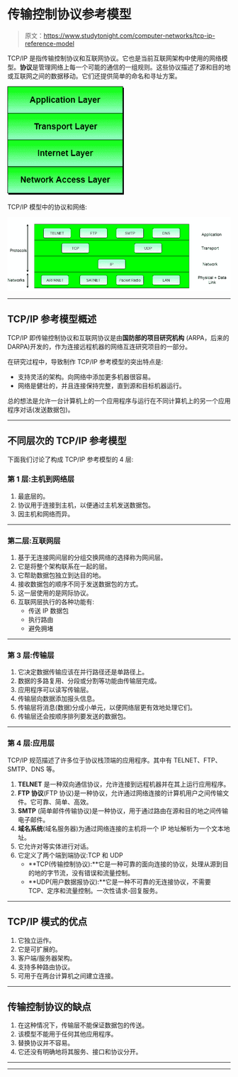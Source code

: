 # 传输控制协议参考模型

> 原文：<https://www.studytonight.com/computer-networks/tcp-ip-reference-model>

TCP/IP 是指传输控制协议和互联网协议。它也是当前互联网架构中使用的网络模型。**协议**是管理网络上每一个可能的通信的一组规则。这些协议描述了源和目的地或互联网之间的数据移动。它们还提供简单的命名和寻址方案。

![Diagram Representation of TCP/IP Model](img/766597d1266742f8255b5ed988a3e0b5.png)

TCP/IP 模型中的协议和网络:

![Diagram Representation of TCP/IP Model](img/1a549de8c4031d95d9991d133b40f78f.png)

* * *

## TCP/IP 参考模型概述

TCP/IP 即传输控制协议和互联网协议是由**国防部的项目研究机构** (ARPA，后来的 DARPA)开发的，作为连接远程机器的网络互连研究项目的一部分。

在研究过程中，导致制作 TCP/IP 参考模型的突出特点是:

*   支持灵活的架构。向网络中添加更多机器很容易。
*   网络是健壮的，并且连接保持完整，直到源和目标机器运行。

总的想法是允许一台计算机上的一个应用程序与运行在不同计算机上的另一个应用程序对话(发送数据包)。

* * *

## 不同层次的 TCP/IP 参考模型

下面我们讨论了构成 TCP/IP 参考模型的 4 层:

### 第 1 层:主机到网络层

1.  最底层的。
2.  协议用于连接到主机，以便通过主机发送数据包。
3.  因主机和网络而异。

* * *

### 第二层:互联网层

1.  基于无连接网间层的分组交换网络的选择称为网间层。
2.  它是将整个架构联系在一起的层。
3.  它帮助数据包独立到达目的地。
4.  接收数据包的顺序不同于发送数据包的方式。
5.  这一层使用的是网际协议。
6.  互联网层执行的各种功能有:
    *   传送 IP 数据包
    *   执行路由
    *   避免拥堵

* * *

### 第 3 层:传输层

1.  它决定数据传输应该在并行路径还是单路径上。
2.  数据的多路复用、分段或分割等功能由传输层完成。
3.  应用程序可以读写传输层。
4.  传输层向数据添加报头信息。
5.  传输层将消息(数据)分成小单元，以便网络层更有效地处理它们。
6.  传输层还会按顺序排列要发送的数据包。

* * *

### 第 4 层:应用层

TCP/IP 规范描述了许多位于协议栈顶端的应用程序。其中有 TELNET、FTP、SMTP、DNS 等。

1.  **TELNET** 是一种双向通信协议，允许连接到远程机器并在其上运行应用程序。
2.  **FTP 协议**(FTP 协议)是一种协议，允许通过网络连接的计算机用户之间传输文件。它可靠、简单、高效。
3.  **SMTP** (简单邮件传输协议)是一种协议，用于通过路由在源和目的地之间传输电子邮件。
4.  **域名系统**(域名服务器)为通过网络连接的主机将一个 IP 地址解析为一个文本地址。
5.  它允许对等实体进行对话。
6.  它定义了两个端到端协议:TCP 和 UDP
    *   **TCP(传输控制协议):**它是一种可靠的面向连接的协议，处理从源到目的地的字节流，没有错误和流量控制。
    *   **UDP(用户数据报协议):**它是一种不可靠的无连接协议，不需要 TCP、定序和流量控制。一次性请求-回复服务。

* * *

## TCP/IP 模式的优点

1.  它独立运作。
2.  它是可扩展的。
3.  客户端/服务器架构。
4.  支持多种路由协议。
5.  可用于在两台计算机之间建立连接。

* * *

## 传输控制协议的缺点

1.  在这种情况下，传输层不能保证数据包的传送。
2.  该模型不能用于任何其他应用程序。
3.  替换协议并不容易。
4.  它还没有明确地将其服务、接口和协议分开。

* * *

* * *